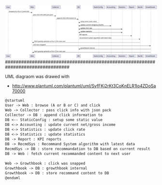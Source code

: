 ![alt text](https://github.com/blankaII/my_bandit_test/blob/main/20220504_homework/bandit_homework.svg?raw=true)
################################################################################

UML diagraom was drawed with
- http://www.plantuml.com/plantuml/uml/SyfFKj2rKt3CoKnELR1Io4ZDoSa70000
```
@startuml
User -> Web : browse (A or B or C) and click
Web -> Collector : pass click info with json pack
Collector -> DB : append click information to
DB <-- StaticConfig : setup some static value
DB <-> Accounting : update current net/gross income
DB <-> Statistics : update click rate
DB <-> Statistics : update statistics
DB -> Report : KPI reports
DB -> RecmdSys : Recommand System algorithm with latest data
RecmdSys -> DB : store recommandation to DB based on current result
DB -> Web : fetch current recommanded content to next user

Web -> Growthbook : click was snapped
Growthbook -> DB : growthbook internal
Growthbook -> DB : store recommand content to DB
@enduml
```

